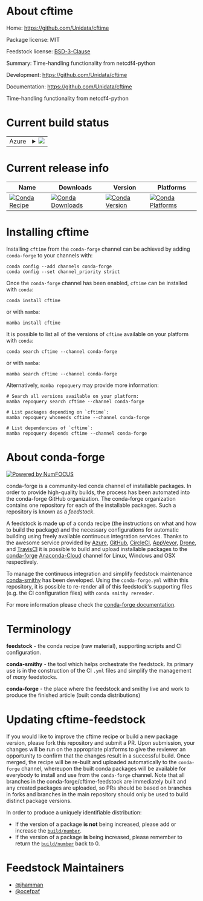 About cftime
============

Home: https://github.com/Unidata/cftime

Package license: MIT

Feedstock license: [BSD-3-Clause](https://github.com/conda-forge/cftime-feedstock/blob/main/LICENSE.txt)

Summary: Time-handling functionality from netcdf4-python

Development: https://github.com/Unidata/cftime

Documentation: https://github.com/Unidata/cftime

Time-handling functionality from netcdf4-python


Current build status
====================


<table>
    
  <tr>
    <td>Azure</td>
    <td>
      <details>
        <summary>
          <a href="https://dev.azure.com/conda-forge/feedstock-builds/_build/latest?definitionId=140&branchName=main">
            <img src="https://dev.azure.com/conda-forge/feedstock-builds/_apis/build/status/cftime-feedstock?branchName=main">
          </a>
        </summary>
        <table>
          <thead><tr><th>Variant</th><th>Status</th></tr></thead>
          <tbody><tr>
              <td>linux_64_numpy1.20python3.7.____cpython</td>
              <td>
                <a href="https://dev.azure.com/conda-forge/feedstock-builds/_build/latest?definitionId=140&branchName=main">
                  <img src="https://dev.azure.com/conda-forge/feedstock-builds/_apis/build/status/cftime-feedstock?branchName=main&jobName=linux&configuration=linux_64_numpy1.20python3.7.____cpython" alt="variant">
                </a>
              </td>
            </tr><tr>
              <td>linux_64_numpy1.20python3.8.____73_pypy</td>
              <td>
                <a href="https://dev.azure.com/conda-forge/feedstock-builds/_build/latest?definitionId=140&branchName=main">
                  <img src="https://dev.azure.com/conda-forge/feedstock-builds/_apis/build/status/cftime-feedstock?branchName=main&jobName=linux&configuration=linux_64_numpy1.20python3.8.____73_pypy" alt="variant">
                </a>
              </td>
            </tr><tr>
              <td>linux_64_numpy1.20python3.8.____cpython</td>
              <td>
                <a href="https://dev.azure.com/conda-forge/feedstock-builds/_build/latest?definitionId=140&branchName=main">
                  <img src="https://dev.azure.com/conda-forge/feedstock-builds/_apis/build/status/cftime-feedstock?branchName=main&jobName=linux&configuration=linux_64_numpy1.20python3.8.____cpython" alt="variant">
                </a>
              </td>
            </tr><tr>
              <td>linux_64_numpy1.20python3.9.____73_pypy</td>
              <td>
                <a href="https://dev.azure.com/conda-forge/feedstock-builds/_build/latest?definitionId=140&branchName=main">
                  <img src="https://dev.azure.com/conda-forge/feedstock-builds/_apis/build/status/cftime-feedstock?branchName=main&jobName=linux&configuration=linux_64_numpy1.20python3.9.____73_pypy" alt="variant">
                </a>
              </td>
            </tr><tr>
              <td>linux_64_numpy1.20python3.9.____cpython</td>
              <td>
                <a href="https://dev.azure.com/conda-forge/feedstock-builds/_build/latest?definitionId=140&branchName=main">
                  <img src="https://dev.azure.com/conda-forge/feedstock-builds/_apis/build/status/cftime-feedstock?branchName=main&jobName=linux&configuration=linux_64_numpy1.20python3.9.____cpython" alt="variant">
                </a>
              </td>
            </tr><tr>
              <td>linux_64_numpy1.21python3.10.____cpython</td>
              <td>
                <a href="https://dev.azure.com/conda-forge/feedstock-builds/_build/latest?definitionId=140&branchName=main">
                  <img src="https://dev.azure.com/conda-forge/feedstock-builds/_apis/build/status/cftime-feedstock?branchName=main&jobName=linux&configuration=linux_64_numpy1.21python3.10.____cpython" alt="variant">
                </a>
              </td>
            </tr><tr>
              <td>linux_aarch64_numpy1.20python3.7.____cpython</td>
              <td>
                <a href="https://dev.azure.com/conda-forge/feedstock-builds/_build/latest?definitionId=140&branchName=main">
                  <img src="https://dev.azure.com/conda-forge/feedstock-builds/_apis/build/status/cftime-feedstock?branchName=main&jobName=linux&configuration=linux_aarch64_numpy1.20python3.7.____cpython" alt="variant">
                </a>
              </td>
            </tr><tr>
              <td>linux_aarch64_numpy1.20python3.8.____73_pypy</td>
              <td>
                <a href="https://dev.azure.com/conda-forge/feedstock-builds/_build/latest?definitionId=140&branchName=main">
                  <img src="https://dev.azure.com/conda-forge/feedstock-builds/_apis/build/status/cftime-feedstock?branchName=main&jobName=linux&configuration=linux_aarch64_numpy1.20python3.8.____73_pypy" alt="variant">
                </a>
              </td>
            </tr><tr>
              <td>linux_aarch64_numpy1.20python3.8.____cpython</td>
              <td>
                <a href="https://dev.azure.com/conda-forge/feedstock-builds/_build/latest?definitionId=140&branchName=main">
                  <img src="https://dev.azure.com/conda-forge/feedstock-builds/_apis/build/status/cftime-feedstock?branchName=main&jobName=linux&configuration=linux_aarch64_numpy1.20python3.8.____cpython" alt="variant">
                </a>
              </td>
            </tr><tr>
              <td>linux_aarch64_numpy1.20python3.9.____73_pypy</td>
              <td>
                <a href="https://dev.azure.com/conda-forge/feedstock-builds/_build/latest?definitionId=140&branchName=main">
                  <img src="https://dev.azure.com/conda-forge/feedstock-builds/_apis/build/status/cftime-feedstock?branchName=main&jobName=linux&configuration=linux_aarch64_numpy1.20python3.9.____73_pypy" alt="variant">
                </a>
              </td>
            </tr><tr>
              <td>linux_aarch64_numpy1.20python3.9.____cpython</td>
              <td>
                <a href="https://dev.azure.com/conda-forge/feedstock-builds/_build/latest?definitionId=140&branchName=main">
                  <img src="https://dev.azure.com/conda-forge/feedstock-builds/_apis/build/status/cftime-feedstock?branchName=main&jobName=linux&configuration=linux_aarch64_numpy1.20python3.9.____cpython" alt="variant">
                </a>
              </td>
            </tr><tr>
              <td>linux_aarch64_numpy1.21python3.10.____cpython</td>
              <td>
                <a href="https://dev.azure.com/conda-forge/feedstock-builds/_build/latest?definitionId=140&branchName=main">
                  <img src="https://dev.azure.com/conda-forge/feedstock-builds/_apis/build/status/cftime-feedstock?branchName=main&jobName=linux&configuration=linux_aarch64_numpy1.21python3.10.____cpython" alt="variant">
                </a>
              </td>
            </tr><tr>
              <td>linux_ppc64le_numpy1.20python3.7.____cpython</td>
              <td>
                <a href="https://dev.azure.com/conda-forge/feedstock-builds/_build/latest?definitionId=140&branchName=main">
                  <img src="https://dev.azure.com/conda-forge/feedstock-builds/_apis/build/status/cftime-feedstock?branchName=main&jobName=linux&configuration=linux_ppc64le_numpy1.20python3.7.____cpython" alt="variant">
                </a>
              </td>
            </tr><tr>
              <td>linux_ppc64le_numpy1.20python3.8.____73_pypy</td>
              <td>
                <a href="https://dev.azure.com/conda-forge/feedstock-builds/_build/latest?definitionId=140&branchName=main">
                  <img src="https://dev.azure.com/conda-forge/feedstock-builds/_apis/build/status/cftime-feedstock?branchName=main&jobName=linux&configuration=linux_ppc64le_numpy1.20python3.8.____73_pypy" alt="variant">
                </a>
              </td>
            </tr><tr>
              <td>linux_ppc64le_numpy1.20python3.8.____cpython</td>
              <td>
                <a href="https://dev.azure.com/conda-forge/feedstock-builds/_build/latest?definitionId=140&branchName=main">
                  <img src="https://dev.azure.com/conda-forge/feedstock-builds/_apis/build/status/cftime-feedstock?branchName=main&jobName=linux&configuration=linux_ppc64le_numpy1.20python3.8.____cpython" alt="variant">
                </a>
              </td>
            </tr><tr>
              <td>linux_ppc64le_numpy1.20python3.9.____73_pypy</td>
              <td>
                <a href="https://dev.azure.com/conda-forge/feedstock-builds/_build/latest?definitionId=140&branchName=main">
                  <img src="https://dev.azure.com/conda-forge/feedstock-builds/_apis/build/status/cftime-feedstock?branchName=main&jobName=linux&configuration=linux_ppc64le_numpy1.20python3.9.____73_pypy" alt="variant">
                </a>
              </td>
            </tr><tr>
              <td>linux_ppc64le_numpy1.20python3.9.____cpython</td>
              <td>
                <a href="https://dev.azure.com/conda-forge/feedstock-builds/_build/latest?definitionId=140&branchName=main">
                  <img src="https://dev.azure.com/conda-forge/feedstock-builds/_apis/build/status/cftime-feedstock?branchName=main&jobName=linux&configuration=linux_ppc64le_numpy1.20python3.9.____cpython" alt="variant">
                </a>
              </td>
            </tr><tr>
              <td>linux_ppc64le_numpy1.21python3.10.____cpython</td>
              <td>
                <a href="https://dev.azure.com/conda-forge/feedstock-builds/_build/latest?definitionId=140&branchName=main">
                  <img src="https://dev.azure.com/conda-forge/feedstock-builds/_apis/build/status/cftime-feedstock?branchName=main&jobName=linux&configuration=linux_ppc64le_numpy1.21python3.10.____cpython" alt="variant">
                </a>
              </td>
            </tr><tr>
              <td>osx_64_numpy1.20python3.7.____cpython</td>
              <td>
                <a href="https://dev.azure.com/conda-forge/feedstock-builds/_build/latest?definitionId=140&branchName=main">
                  <img src="https://dev.azure.com/conda-forge/feedstock-builds/_apis/build/status/cftime-feedstock?branchName=main&jobName=osx&configuration=osx_64_numpy1.20python3.7.____cpython" alt="variant">
                </a>
              </td>
            </tr><tr>
              <td>osx_64_numpy1.20python3.8.____73_pypy</td>
              <td>
                <a href="https://dev.azure.com/conda-forge/feedstock-builds/_build/latest?definitionId=140&branchName=main">
                  <img src="https://dev.azure.com/conda-forge/feedstock-builds/_apis/build/status/cftime-feedstock?branchName=main&jobName=osx&configuration=osx_64_numpy1.20python3.8.____73_pypy" alt="variant">
                </a>
              </td>
            </tr><tr>
              <td>osx_64_numpy1.20python3.8.____cpython</td>
              <td>
                <a href="https://dev.azure.com/conda-forge/feedstock-builds/_build/latest?definitionId=140&branchName=main">
                  <img src="https://dev.azure.com/conda-forge/feedstock-builds/_apis/build/status/cftime-feedstock?branchName=main&jobName=osx&configuration=osx_64_numpy1.20python3.8.____cpython" alt="variant">
                </a>
              </td>
            </tr><tr>
              <td>osx_64_numpy1.20python3.9.____73_pypy</td>
              <td>
                <a href="https://dev.azure.com/conda-forge/feedstock-builds/_build/latest?definitionId=140&branchName=main">
                  <img src="https://dev.azure.com/conda-forge/feedstock-builds/_apis/build/status/cftime-feedstock?branchName=main&jobName=osx&configuration=osx_64_numpy1.20python3.9.____73_pypy" alt="variant">
                </a>
              </td>
            </tr><tr>
              <td>osx_64_numpy1.20python3.9.____cpython</td>
              <td>
                <a href="https://dev.azure.com/conda-forge/feedstock-builds/_build/latest?definitionId=140&branchName=main">
                  <img src="https://dev.azure.com/conda-forge/feedstock-builds/_apis/build/status/cftime-feedstock?branchName=main&jobName=osx&configuration=osx_64_numpy1.20python3.9.____cpython" alt="variant">
                </a>
              </td>
            </tr><tr>
              <td>osx_64_numpy1.21python3.10.____cpython</td>
              <td>
                <a href="https://dev.azure.com/conda-forge/feedstock-builds/_build/latest?definitionId=140&branchName=main">
                  <img src="https://dev.azure.com/conda-forge/feedstock-builds/_apis/build/status/cftime-feedstock?branchName=main&jobName=osx&configuration=osx_64_numpy1.21python3.10.____cpython" alt="variant">
                </a>
              </td>
            </tr><tr>
              <td>osx_arm64_numpy1.20python3.8.____cpython</td>
              <td>
                <a href="https://dev.azure.com/conda-forge/feedstock-builds/_build/latest?definitionId=140&branchName=main">
                  <img src="https://dev.azure.com/conda-forge/feedstock-builds/_apis/build/status/cftime-feedstock?branchName=main&jobName=osx&configuration=osx_arm64_numpy1.20python3.8.____cpython" alt="variant">
                </a>
              </td>
            </tr><tr>
              <td>osx_arm64_numpy1.20python3.9.____cpython</td>
              <td>
                <a href="https://dev.azure.com/conda-forge/feedstock-builds/_build/latest?definitionId=140&branchName=main">
                  <img src="https://dev.azure.com/conda-forge/feedstock-builds/_apis/build/status/cftime-feedstock?branchName=main&jobName=osx&configuration=osx_arm64_numpy1.20python3.9.____cpython" alt="variant">
                </a>
              </td>
            </tr><tr>
              <td>osx_arm64_numpy1.21python3.10.____cpython</td>
              <td>
                <a href="https://dev.azure.com/conda-forge/feedstock-builds/_build/latest?definitionId=140&branchName=main">
                  <img src="https://dev.azure.com/conda-forge/feedstock-builds/_apis/build/status/cftime-feedstock?branchName=main&jobName=osx&configuration=osx_arm64_numpy1.21python3.10.____cpython" alt="variant">
                </a>
              </td>
            </tr><tr>
              <td>win_64_numpy1.20python3.7.____cpython</td>
              <td>
                <a href="https://dev.azure.com/conda-forge/feedstock-builds/_build/latest?definitionId=140&branchName=main">
                  <img src="https://dev.azure.com/conda-forge/feedstock-builds/_apis/build/status/cftime-feedstock?branchName=main&jobName=win&configuration=win_64_numpy1.20python3.7.____cpython" alt="variant">
                </a>
              </td>
            </tr><tr>
              <td>win_64_numpy1.20python3.8.____73_pypy</td>
              <td>
                <a href="https://dev.azure.com/conda-forge/feedstock-builds/_build/latest?definitionId=140&branchName=main">
                  <img src="https://dev.azure.com/conda-forge/feedstock-builds/_apis/build/status/cftime-feedstock?branchName=main&jobName=win&configuration=win_64_numpy1.20python3.8.____73_pypy" alt="variant">
                </a>
              </td>
            </tr><tr>
              <td>win_64_numpy1.20python3.8.____cpython</td>
              <td>
                <a href="https://dev.azure.com/conda-forge/feedstock-builds/_build/latest?definitionId=140&branchName=main">
                  <img src="https://dev.azure.com/conda-forge/feedstock-builds/_apis/build/status/cftime-feedstock?branchName=main&jobName=win&configuration=win_64_numpy1.20python3.8.____cpython" alt="variant">
                </a>
              </td>
            </tr><tr>
              <td>win_64_numpy1.20python3.9.____73_pypy</td>
              <td>
                <a href="https://dev.azure.com/conda-forge/feedstock-builds/_build/latest?definitionId=140&branchName=main">
                  <img src="https://dev.azure.com/conda-forge/feedstock-builds/_apis/build/status/cftime-feedstock?branchName=main&jobName=win&configuration=win_64_numpy1.20python3.9.____73_pypy" alt="variant">
                </a>
              </td>
            </tr><tr>
              <td>win_64_numpy1.20python3.9.____cpython</td>
              <td>
                <a href="https://dev.azure.com/conda-forge/feedstock-builds/_build/latest?definitionId=140&branchName=main">
                  <img src="https://dev.azure.com/conda-forge/feedstock-builds/_apis/build/status/cftime-feedstock?branchName=main&jobName=win&configuration=win_64_numpy1.20python3.9.____cpython" alt="variant">
                </a>
              </td>
            </tr><tr>
              <td>win_64_numpy1.21python3.10.____cpython</td>
              <td>
                <a href="https://dev.azure.com/conda-forge/feedstock-builds/_build/latest?definitionId=140&branchName=main">
                  <img src="https://dev.azure.com/conda-forge/feedstock-builds/_apis/build/status/cftime-feedstock?branchName=main&jobName=win&configuration=win_64_numpy1.21python3.10.____cpython" alt="variant">
                </a>
              </td>
            </tr>
          </tbody>
        </table>
      </details>
    </td>
  </tr>
</table>

Current release info
====================

| Name | Downloads | Version | Platforms |
| --- | --- | --- | --- |
| [![Conda Recipe](https://img.shields.io/badge/recipe-cftime-green.svg)](https://anaconda.org/conda-forge/cftime) | [![Conda Downloads](https://img.shields.io/conda/dn/conda-forge/cftime.svg)](https://anaconda.org/conda-forge/cftime) | [![Conda Version](https://img.shields.io/conda/vn/conda-forge/cftime.svg)](https://anaconda.org/conda-forge/cftime) | [![Conda Platforms](https://img.shields.io/conda/pn/conda-forge/cftime.svg)](https://anaconda.org/conda-forge/cftime) |

Installing cftime
=================

Installing `cftime` from the `conda-forge` channel can be achieved by adding `conda-forge` to your channels with:

```
conda config --add channels conda-forge
conda config --set channel_priority strict
```

Once the `conda-forge` channel has been enabled, `cftime` can be installed with `conda`:

```
conda install cftime
```

or with `mamba`:

```
mamba install cftime
```

It is possible to list all of the versions of `cftime` available on your platform with `conda`:

```
conda search cftime --channel conda-forge
```

or with `mamba`:

```
mamba search cftime --channel conda-forge
```

Alternatively, `mamba repoquery` may provide more information:

```
# Search all versions available on your platform:
mamba repoquery search cftime --channel conda-forge

# List packages depending on `cftime`:
mamba repoquery whoneeds cftime --channel conda-forge

# List dependencies of `cftime`:
mamba repoquery depends cftime --channel conda-forge
```


About conda-forge
=================

[![Powered by
NumFOCUS](https://img.shields.io/badge/powered%20by-NumFOCUS-orange.svg?style=flat&colorA=E1523D&colorB=007D8A)](https://numfocus.org)

conda-forge is a community-led conda channel of installable packages.
In order to provide high-quality builds, the process has been automated into the
conda-forge GitHub organization. The conda-forge organization contains one repository
for each of the installable packages. Such a repository is known as a *feedstock*.

A feedstock is made up of a conda recipe (the instructions on what and how to build
the package) and the necessary configurations for automatic building using freely
available continuous integration services. Thanks to the awesome service provided by
[Azure](https://azure.microsoft.com/en-us/services/devops/), [GitHub](https://github.com/),
[CircleCI](https://circleci.com/), [AppVeyor](https://www.appveyor.com/),
[Drone](https://cloud.drone.io/welcome), and [TravisCI](https://travis-ci.com/)
it is possible to build and upload installable packages to the
[conda-forge](https://anaconda.org/conda-forge) [Anaconda-Cloud](https://anaconda.org/)
channel for Linux, Windows and OSX respectively.

To manage the continuous integration and simplify feedstock maintenance
[conda-smithy](https://github.com/conda-forge/conda-smithy) has been developed.
Using the ``conda-forge.yml`` within this repository, it is possible to re-render all of
this feedstock's supporting files (e.g. the CI configuration files) with ``conda smithy rerender``.

For more information please check the [conda-forge documentation](https://conda-forge.org/docs/).

Terminology
===========

**feedstock** - the conda recipe (raw material), supporting scripts and CI configuration.

**conda-smithy** - the tool which helps orchestrate the feedstock.
                   Its primary use is in the construction of the CI ``.yml`` files
                   and simplify the management of *many* feedstocks.

**conda-forge** - the place where the feedstock and smithy live and work to
                  produce the finished article (built conda distributions)


Updating cftime-feedstock
=========================

If you would like to improve the cftime recipe or build a new
package version, please fork this repository and submit a PR. Upon submission,
your changes will be run on the appropriate platforms to give the reviewer an
opportunity to confirm that the changes result in a successful build. Once
merged, the recipe will be re-built and uploaded automatically to the
`conda-forge` channel, whereupon the built conda packages will be available for
everybody to install and use from the `conda-forge` channel.
Note that all branches in the conda-forge/cftime-feedstock are
immediately built and any created packages are uploaded, so PRs should be based
on branches in forks and branches in the main repository should only be used to
build distinct package versions.

In order to produce a uniquely identifiable distribution:
 * If the version of a package **is not** being increased, please add or increase
   the [``build/number``](https://docs.conda.io/projects/conda-build/en/latest/resources/define-metadata.html#build-number-and-string).
 * If the version of a package **is** being increased, please remember to return
   the [``build/number``](https://docs.conda.io/projects/conda-build/en/latest/resources/define-metadata.html#build-number-and-string)
   back to 0.

Feedstock Maintainers
=====================

* [@jhamman](https://github.com/jhamman/)
* [@ocefpaf](https://github.com/ocefpaf/)

